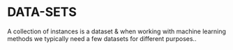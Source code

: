 # DATA-SETS
A collection of instances is a dataset &amp; when working with machine learning methods we typically need a few datasets for different purposes..

